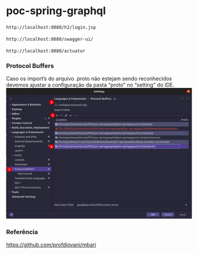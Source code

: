 # poc-spring-graphql

    http://localhost:8080/h2/login.jsp 

    http://localhost:8080/swagger-ui/

    http://localhost:8080/actuator  

### Protocol Buffers
Caso os import’s do arquivo .proto não estejam sendo reconhecidos devemos ajustar a configuração da pasta “proto” no “setting” do IDE.
![](src/main/resources/static/imagens/proto-import.png)


### Referência 
https://github.com/profdiovani/mbari

